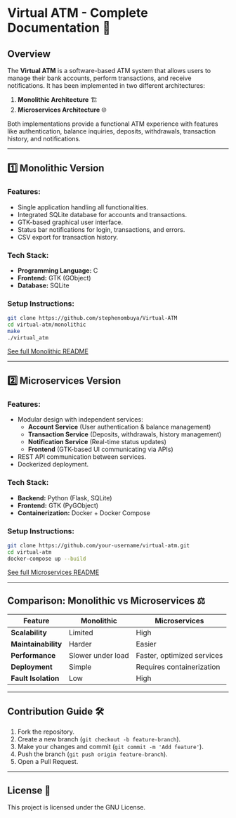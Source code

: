 # Virtual ATM - Complete Documentation 🏦

## Overview
The **Virtual ATM** is a software-based ATM system that allows users to manage their bank accounts, perform transactions, and receive notifications. It has been implemented in two different architectures:
1. **Monolithic Architecture** 🏗️
2. **Microservices Architecture** 🌐

Both implementations provide a functional ATM experience with features like authentication, balance inquiries, deposits, withdrawals, transaction history, and notifications.

---
## 1️⃣ Monolithic Version
### Features:
- Single application handling all functionalities.
- Integrated SQLite database for accounts and transactions.
- GTK-based graphical user interface.
- Status bar notifications for login, transactions, and errors.
- CSV export for transaction history.

### Tech Stack:
- **Programming Language:** C
- **Frontend:** GTK (GObject)
- **Database:** SQLite

### Setup Instructions:
```sh
git clone https://github.com/stephenombuya/Virtual-ATM
cd virtual-atm/monolithic
make
./virtual_atm
```

[See full Monolithic README](monolithic/README.md)

---
## 2️⃣ Microservices Version
### Features:
- Modular design with independent services:
  - **Account Service** (User authentication & balance management)
  - **Transaction Service** (Deposits, withdrawals, history management)
  - **Notification Service** (Real-time status updates)
  - **Frontend** (GTK-based UI communicating via APIs)
- REST API communication between services.
- Dockerized deployment.

### Tech Stack:
- **Backend:** Python (Flask, SQLite)
- **Frontend:** GTK (PyGObject)
- **Containerization:** Docker + Docker Compose

### Setup Instructions:
```sh
git clone https://github.com/your-username/virtual-atm.git
cd virtual-atm
docker-compose up --build
```

[See full Microservices README](microservices/README.md)

---
## Comparison: Monolithic vs Microservices ⚖️
| Feature | Monolithic | Microservices |
|---------|-----------|--------------|
| **Scalability** | Limited | High |
| **Maintainability** | Harder | Easier |
| **Performance** | Slower under load | Faster, optimized services |
| **Deployment** | Simple | Requires containerization |
| **Fault Isolation** | Low | High |

---
## Contribution Guide 🛠️
1. Fork the repository.
2. Create a new branch (`git checkout -b feature-branch`).
3. Make your changes and commit (`git commit -m 'Add feature'`).
4. Push the branch (`git push origin feature-branch`).
5. Open a Pull Request.

---
## License 📜
This project is licensed under the GNU License.
